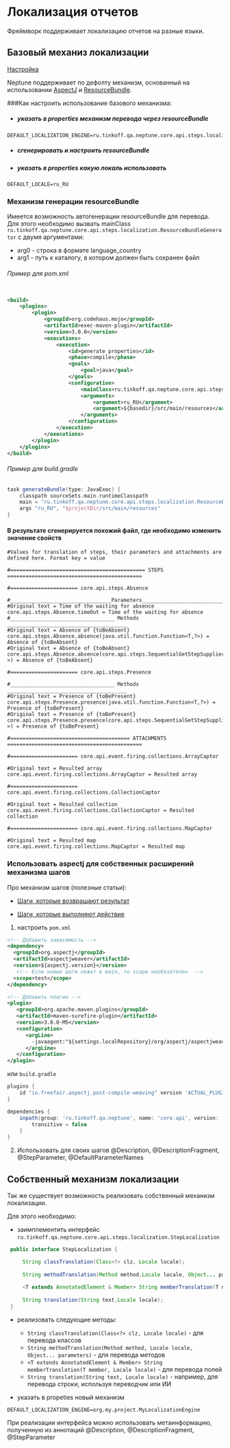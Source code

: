 # Локализация отчетов

Фреймворк поддерживает локализацию отчетов на разные языки.

## Базовый механиз локализации

[Настройка](./SETTINGS.MD#Локализация)

Neptune поддерживает по дефолту механизм, основанный на использовании [AspectJ](https://www.eclipse.org/aspectj/doc/released/index.html) и [ResourceBundle](https://docs.oracle.com/en/java/javase/11/docs/api/java.base/java/util/ResourceBundle.html).

###Как настроить использование базового механизма:
- ##### указать в properties механизм перевода через resourceBundle
```properties
DEFAULT_LOCALIZATION_ENGINE=ru.tinkoff.qa.neptune.core.api.steps.localization.LocalizationByResourceBundle
```
- ##### сгенерировать и настроить resourceBundle
- ##### указать в properties какую локаль использовать
```properties
DEFAULT_LOCALE=ru_RU
```

### Механизм генерации resourceBundle
Имеется возможность автогенерации resourceBundle для перевода.
Для этого необходимо вызвать mainClass `ru.tinkoff.qa.neptune.core.api.steps.localization.ResourceBundleGenerator` с двумя аргументами:
 - arg0 - строка в формате language_country
 - arg1 - путь к каталогу, в котором должен быть сохранен файл 
 
###### Пример для pom.xml

```xml

<build>
    <plugins>
        <plugin>
            <groupId>org.codehaus.mojo</groupId>
            <artifactId>exec-maven-plugin</artifactId>
            <version>3.0.0</version>
            <executions>
                <execution>
                    <id>generate properties</id>
                    <phase>compile</phase>
                    <goals>
                        <goal>java</goal>
                    </goals>
                    <configuration>
                        <mainClass>ru.tinkoff.qa.neptune.core.api.steps.localization.ResourceBundleGenerator</mainClass>
                        <arguments>
                            <argument>ru_RU</argument>
                            <argument>${basedir}/src/main/resources</argument>
                        </arguments>
                    </configuration>
                </execution>
            </executions>        
        </plugin>
    </plugins>
</build>
```
###### Пример для build.gradle 
```groovy
task generateBundle(type: JavaExec) {
    classpath sourceSets.main.runtimeClasspath
    main = "ru.tinkoff.qa.neptune.core.api.steps.localization.ResourceBundleGenerator"
    args "ru_RU", "$projectDir/src/main/resources"
}
```

#### В результате сгенерируется похожий файл, где необходимо изменить значение свойств

```properties
#Values for translation of steps, their parameters and attachments are defined here. Format key = value

#============================================ STEPS ============================================ 

#====================== core.api.steps.Absence

#_________________________________Parameters_____________________________________
#Original text = Time of the waiting for absence
core.api.steps.Absence.timeOut = Time of the waiting for absence
#__________________________________ Methods _______________________________________
#Original text = Absence of {toBeAbsent}
core.api.steps.Absence.absence(java.util.function.Function<T,?>) = Absence of {toBeAbsent}
#Original text = Absence of {toBeAbsent}
core.api.steps.Absence.absence(core.api.steps.SequentialGetStepSupplier<T,?,?,?,?>) = Absence of {toBeAbsent}

#====================== core.api.steps.Presence

#__________________________________ Methods _______________________________________
#Original text = Presence of {toBePresent}
core.api.steps.Presence.presence(java.util.function.Function<T,?>) = Presence of {toBePresent}
#Original text = Presence of {toBePresent}
core.api.steps.Presence.presence(core.api.steps.SequentialGetStepSupplier<T,?,?,?,?>) = Presence of {toBePresent}

#======================================= ATTACHMENTS ============================================

#====================== core.api.event.firing.collections.ArrayCaptor

#Original text = Resulted array
core.api.event.firing.collections.ArrayCaptor = Resulted array

#====================== core.api.event.firing.collections.CollectionCaptor

#Original text = Resulted collection
core.api.event.firing.collections.CollectionCaptor = Resulted collection

#====================== core.api.event.firing.collections.MapCaptor

#Original text = Resulted map
core.api.event.firing.collections.MapCaptor = Resulted map
  ```

### Использовать aspectj для собственных расширений механизма шагов

Про механизм шагов (полезные статьи):

- [Шаги, которые возвращают результат](./IDEA.MD#Шаги,-которые-возвращают-результат)

- [Шаги, которые выполняют действие](./IDEA.MD#Шаги,-которые-выполняют-действие)

1. настроить `pom.xml`

 ```xml
<!-- Добавить зависимость -->
<dependency>
   <groupId>org.aspectj</groupId>
   <artifactId>aspectjweaver</artifactId>
   <version>${aspectj.version}</version>
    <!-- Если новые шаги лежат в main, то scope необязателен  --> 
   <scope>test</scope> 
</dependency> 
 ```

 ```xml
<!-- Добавить плагин -->
<plugin>
    <groupId>org.apache.maven.plugins</groupId>
    <artifactId>maven-surefire-plugin</artifactId>
    <version>3.0.0-M5</version>
    <configuration>
       <argLine>
         -javaagent:"${settings.localRepository}/org/aspectj/aspectjweaver/1.9.6/aspectjweaver-1.9.6.jar"
       </argLine>
    </configuration>
</plugin>
 ```

или `build.gradle`

```groovy
plugins {
    id "io.freefair.aspectj.post-compile-weaving" version 'ACTUAL_PLUGIN_VERSION'
}

dependencies {
    inpath(group: 'ru.tinkoff.qa.neptune', name: 'core.api', version: 'NEPTUNE_BETA_OR_RELEASE') {
        transitive = false
    }
}

```

2. Использовать для своих шагов @Description, @DescriptionFragment, @StepParameter, @DefaultParameterNames

## Собственный механизм локализации

Так же существует возможность реализовать собственный механизм локализации.

Для этого необходимо:

* заимплементить интерфейс
  `ru.tinkoff.qa.neptune.core.api.steps.localization.StepLocalization`

 ```java
  public interface StepLocalization {

      String classTranslation(Class<?> clz, Locale locale);
  
      String methodTranslation(Method method,Locale locale, Object... parameters);
  
      <T extends AnnotatedElement & Member> String memberTranslation(T member, Locale locale);
  
      String translation(String text,Locale locale);
  }
```
 * реализовать следующие методы:
     * `String classTranslation(Class<?> clz, Locale locale)` - для перевода классов
     * `String methodTranslation(Method method, Locale locale, Object... parameters)` - для перевода методов
     * `<T extends AnnotatedElement & Member> String memberTranslation(T member, Locale locale)` - для перевода полей
     * `String translation(String text, Locale locale)` - например, для перевода строки, используя переводчик или ИИ
  
 * указать в propeties новый механизм
```properties
DEFAULT_LOCALIZATION_ENGINE=org.my.project.MyLocalizationEngine
```

При реализации интерфейса можно использовать метаинформацию, полученную из аннотаций @Description, @DescriptionFragment,
@StepParameter
 
 
